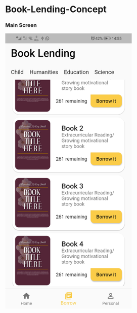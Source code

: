 # Book-Lending-Concept

### Main Screen
<img src = "assets/screenshots/main_screen.jpg" width = "400">